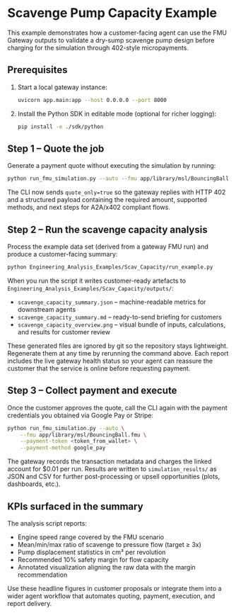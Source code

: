 # Scavenge Pump Capacity Example

This example demonstrates how a customer-facing agent can use the FMU Gateway
outputs to validate a dry-sump scavenge pump design before charging for the
simulation through 402-style micropayments.

## Prerequisites

1. Start a local gateway instance:
   ```bash
   uvicorn app.main:app --host 0.0.0.0 --port 8000
   ```
2. Install the Python SDK in editable mode (optional for richer logging):
   ```bash
   pip install -e ./sdk/python
   ```

## Step 1 – Quote the job

Generate a payment quote without executing the simulation by running:

```bash
python run_fmu_simulation.py --auto --fmu app/library/msl/BouncingBall.fmu --quote
```

The CLI now sends `quote_only=true` so the gateway replies with HTTP 402 and a
structured payload containing the required amount, supported methods, and next
steps for A2A/x402 compliant flows.

## Step 2 – Run the scavenge capacity analysis

Process the example data set (derived from a gateway FMU run) and produce a
customer-facing summary:

```bash
python Engineering_Analysis_Examples/Scav_Capacity/run_example.py
```

When you run the script it writes customer-ready artefacts to
`Engineering_Analysis_Examples/Scav_Capacity/outputs/`:

- `scavenge_capacity_summary.json` – machine-readable metrics for downstream agents
- `scavenge_capacity_summary.md` – ready-to-send briefing for customers
- `scavenge_capacity_overview.png` – visual bundle of inputs, calculations, and results for customer review

These generated files are ignored by git so the repository stays lightweight.
Regenerate them at any time by rerunning the command above. Each report includes
the live gateway health status so your agent can reassure the customer that the
service is online before requesting payment.

## Step 3 – Collect payment and execute

Once the customer approves the quote, call the CLI again with the payment
credentials you obtained via Google Pay or Stripe:

```bash
python run_fmu_simulation.py --auto \
    --fmu app/library/msl/BouncingBall.fmu \
    --payment-token <token_from_wallet> \
    --payment-method google_pay
```

The gateway records the transaction metadata and charges the linked account for
$0.01 per run. Results are written to `simulation_results/` as JSON and CSV for
further post-processing or upsell opportunities (plots, dashboards, etc.).

## KPIs surfaced in the summary

The analysis script reports:

- Engine speed range covered by the FMU scenario
- Mean/min/max ratio of scavenge to pressure flow (target ≥ 3x)
- Pump displacement statistics in cm³ per revolution
- Recommended 10% safety margin for flow capacity
- Annotated visualization aligning the raw data with the margin recommendation

Use these headline figures in customer proposals or integrate them into a wider
agent workflow that automates quoting, payment, execution, and report delivery.

